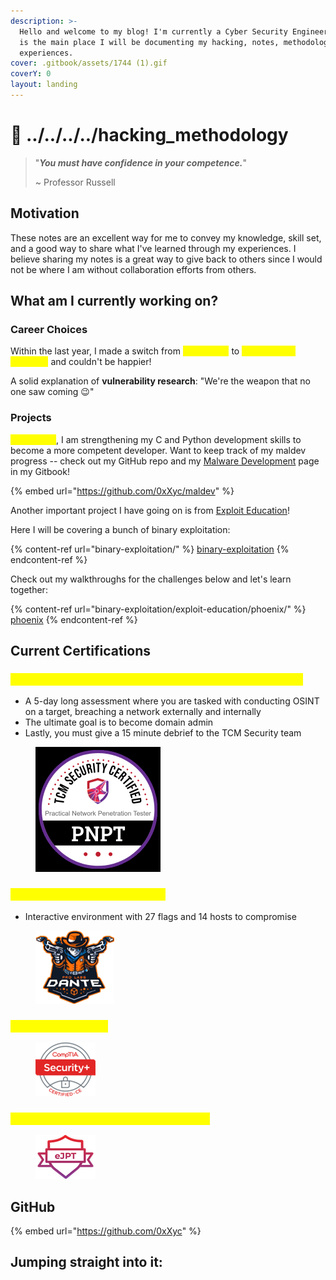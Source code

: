 ```yaml
---
description: >-
  Hello and welcome to my blog! I'm currently a Cyber Security Engineer and this
  is the main place I will be documenting my hacking, notes, methodology and
  experiences.
cover: .gitbook/assets/1744 (1).gif
coverY: 0
layout: landing
---
```


# 👀 ../../../../hacking\_methodology

> "_**You must have confidence in your competence.**_"
>
> \~ Professor Russell

## Motivation

These notes are an excellent way for me to convey my knowledge, skill set, and a good way to share what I've learned through my experiences. I believe sharing my notes is a great way to give back to others since I would not be where I am without collaboration efforts from others.

## What am I currently working on?

### Career Choices

Within the last year, I made a switch from <mark style="color:yellow;">**pentesting**</mark> to <mark style="color:yellow;">**vulnerability research**</mark> and couldn't be happier!&#x20;

A solid explanation of **vulnerability research**: "We're the weapon that no one saw coming :wink:"

### Projects

<mark style="color:yellow;">As of lately</mark>, I am strengthening my C and Python development skills to become a more competent developer. Want to keep track of my maldev progress -- check out my GitHub repo and my [Malware Development](malware-development/) page in my Gitbook!&#x20;

{% embed url="https://github.com/0xXyc/maldev" %}

Another important project I have going on is from [Exploit Education](https://exploit.education/)!&#x20;

Here I will be covering a bunch of binary exploitation:

{% content-ref url="binary-exploitation/" %}
[binary-exploitation](binary-exploitation/)
{% endcontent-ref %}

Check out my walkthroughs for the challenges below and let's learn together:

{% content-ref url="binary-exploitation/exploit-education/phoenix/" %}
[phoenix](binary-exploitation/exploit-education/phoenix/)
{% endcontent-ref %}

## Current Certifications

### <mark style="color:yellow;">TCM Security Practical Network Penetration Tester (PNPT)</mark>

* A 5-day long assessment where you are tasked with conducting OSINT on a target, breaching a network externally and internally
* The ultimate goal is to become domain admin
* Lastly, you must give a 15 minute debrief to the TCM Security team

<figure><img src=".gitbook/assets/image (1) (9) (1).png" alt="" width="200"><figcaption></figcaption></figure>

### <mark style="color:yellow;">Hack The Box's Dante Pro Labs</mark>

* Interactive environment with 27 flags and 14 hosts to compromise

<figure><img src=".gitbook/assets/image (11) (1) (1).png" alt=""><figcaption></figcaption></figure>

### <mark style="color:yellow;">CompTIA Security+</mark>

<figure><img src=".gitbook/assets/image (13) (4).png" alt=""><figcaption></figcaption></figure>

### <mark style="color:yellow;">eLearn Junior Penetration Tester (eJPT)</mark>

<figure><img src=".gitbook/assets/image (2) (6) (1).png" alt=""><figcaption></figcaption></figure>

## GitHub

{% embed url="https://github.com/0xXyc" %}

## Jumping straight into it:
